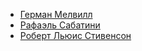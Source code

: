 * [Герман Мелвилл](Герман%20Мелвилл)
* [Рафаэль Сабатини](Рафаэль%20Сабатини)
* [Роберт Льюис Стивенсон](Роберт%20Льюис%20Стивенсон)